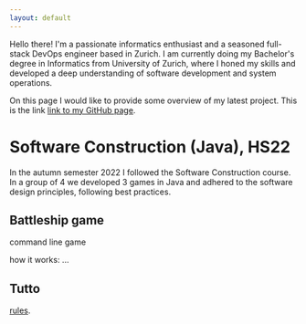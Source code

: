 ```yaml
---
layout: default
---
```

Hello there! I'm a passionate informatics enthusiast and a seasoned full-stack DevOps engineer based in Zurich. 
I am currently doing my Bachelor's degree in Informatics from University of Zurich, where I honed my skills and developed a deep understanding of software development and system operations.

On this page I would like to provide some overview of my latest project. This is the link
[link to my GitHub page](https://github.com/ClauNar).

# Software Construction (Java), HS22

In the autumn semester 2022 I followed the Software Construction course. In a group of 4 we developed 3 games in Java and adhered to the software design principles, following best practices. 

## Battleship game
command line game

how it works: ...

## Tutto
[rules](https://abacusspiele.de/wp-content/uploads/2021/01/Tutto_Regel_GB.pdf).